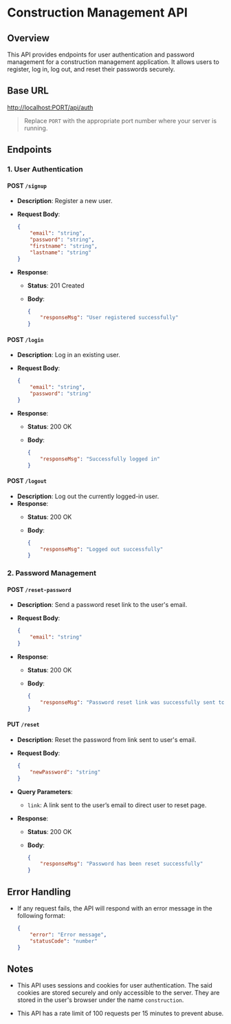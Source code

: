 # Construction Management API

## Overview

This API provides endpoints for user authentication and password management for a construction management application. It allows users to register, log in, log out, and reset their passwords securely.

## Base URL

<http://localhost:PORT/api/auth>

> Replace `PORT` with the appropriate port number where your server is running.

## Endpoints

### 1. User Authentication

#### **POST** `/signup`

- **Description**: Register a new user.
- **Request Body**:

    ```json
    {
        "email": "string",
        "password": "string",
        "firstname": "string",
        "lastname": "string"
    }
    ```

- **Response**:
  - **Status**: 201 Created
  - **Body**:

    ```json
    {
        "responseMsg": "User registered successfully"
    }
    ```

#### **POST** `/login`

- **Description**: Log in an existing user.
- **Request Body**:

    ```json
    {
        "email": "string",
        "password": "string"
    }
    ```

- **Response**:
  - **Status**: 200 OK
  - **Body**:

    ```json
    {
        "responseMsg": "Successfully logged in"
    }
    ```

#### **POST** `/logout`

- **Description**: Log out the currently logged-in user.
- **Response**:
  - **Status**: 200 OK
  - **Body**:

    ```json
    {
        "responseMsg": "Logged out successfully"
    }
    ```

### 2. Password Management

#### **POST** `/reset-password`

- **Description**: Send a password reset link to the user's email.
- **Request Body**:

    ```json
    {
        "email": "string"
    }
    ```

- **Response**:
  - **Status**: 200 OK
  - **Body**:

    ```json
    {
        "responseMsg": "Password reset link was successfully sent to user@example.com"
    }
    ```

#### **PUT** `/reset`

- **Description**: Reset the password from link sent to user's email.
- **Request Body**:

    ```json
    {
        "newPassword": "string"
    }
    ```

- **Query Parameters**:
  - `link`: A link sent to the user’s email to direct user to reset page.
- **Response**:
  - **Status**: 200 OK
  - **Body**:

    ```json
    {
        "responseMsg": "Password has been reset successfully"
    }
    ```

## Error Handling

- If any request fails, the API will respond with an error message in the following format:

    ```json
    {
        "error": "Error message",
        "statusCode": "number"
    }
    ```

## Notes

- This API uses sessions and cookies for user authentication. The said cookies are stored securely and only accessible to the server. They are stored in the user's browser under the name `construction`.

- This API has a rate limit of 100 requests per 15 minutes to prevent abuse.


<!-- DB_HOST=localhost
DB_PASSWORD=Password@1
DB_USER=postgres
DB_PORT=5432
DB_NAME=construction
SECRET=MySecureSecret

EMAIL=chimmypeters@gmail.com
EMAIL_PASS=ihzffrfitltdatkg

DATABASE_URL=`postgresql://${DB_USER}:${DB_PASSWORD}@${DB_HOST}:${DB_PORT}/${DB_NAME}` -->